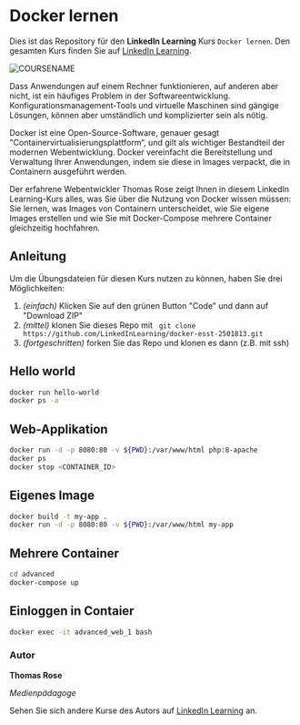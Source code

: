 # Docker lernen

Dies ist das Repository für den **LinkedIn Learning** Kurs `Docker lernen`. Den gesamten Kurs finden Sie auf [LinkedIn Learning][lil-course-url].

![COURSENAME][lil-thumbnail-url] 

Dass Anwendungen auf einem Rechner funktionieren, auf anderen aber nicht, ist ein häufiges Problem in der Softwareentwicklung. Konfigurationsmanagement-Tools und virtuelle Maschinen sind gängige Lösungen, können aber umständlich und komplizierter sein als nötig.

Docker ist eine Open-Source-Software, genauer gesagt "Containervirtualisierungsplattform“, und gilt als wichtiger Bestandteil der modernen Webentwicklung.  Docker vereinfacht die Bereitstellung und Verwaltung Ihrer Anwendungen, indem sie diese in Images verpackt, die in Containern ausgeführt werden.

Der erfahrene Webentwickler Thomas Rose zeigt Ihnen in diesem LinkedIn Learning-Kurs alles, was Sie über die Nutzung von Docker wissen müssen: Sie lernen, was Images von Containern unterscheidet, wie Sie eigene Images erstellen und wie Sie mit Docker-Compose mehrere Container gleichzeitig hochfahren.


## Anleitung
Um die Übungsdateien für diesen Kurs nutzen zu können, haben Sie drei Möglichkeiten:
1. _(einfach)_ Klicken Sie auf den grünen Button "Code" und dann auf "Download ZIP"
2. _(mittel)_ klonen Sie dieses Repo mit ```
git clone https://github.com/LinkedInLearning/docker-esst-2501813.git```
3. _(fortgeschritten)_ forken Sie das Repo und klonen es dann (z.B. mit ssh)


## Hello world
```bash
docker run hello-world
docker ps -a
```

## Web-Applikation
```bash
docker run -d -p 8080:80 -v ${PWD}:/var/www/html php:8-apache
docker ps
docker stop <CONTAINER_ID>
```
## Eigenes Image
```bash
docker build -t my-app .
docker run -d -p 8080:80 -v ${PWD}:/var/www/html my-app
```

## Mehrere Container
```bash
cd advanced
docker-compose up
```

## Einloggen in Contaier
```bash
docker exec -it advanced_web_1 bash
```


### Autor

**Thomas Rose**

_Medienpädagoge_

Sehen Sie sich andere Kurse des Autors auf [LinkedIn Learning](https://www.linkedin.com/learning/instructors/thomas-rose) an.

[0]: # (Replace these placeholder URLs with actual course URLs)
[lil-course-url]: https://www.linkedin.com/learning/docker-lernen
[lil-thumbnail-url]: https://media.licdn.com/dms/image/D560DAQFM1KOo53f5uA/learning-public-crop_675_1200/0/1708684749643?e=2147483647&v=beta&t=4SFcBf-69sKQ1hCrTrJ8FpW455I5FZtHcfG5H9Yr2o4
